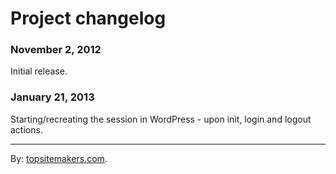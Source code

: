 # Project changelog

### November 2, 2012

Initial release.

### January 21, 2013

Starting/recreating the session in WordPress - upon init, login and logout actions.

<hr>

By: [topsitemakers.com](http://www.topsitemakers.com).
